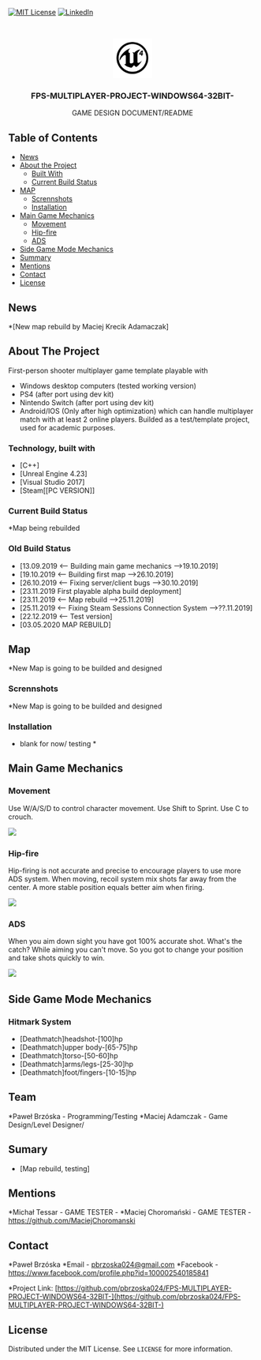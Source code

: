 
[![MIT License][license-shield]][license-url]
[![LinkedIn][linkedin-shield]][linkedin-url]



<!-- PROJECT LOGO -->
<p align="center">
 
<br />
<p align="center">
  <a href="https://github.com/pbrzoska024/FPS-MULTIPLAYER-PROJECT-WINDOWS64-32BIT-">
  </a>
  <img src="images/logo.png" alt="Logo" width="80" height="80">
  <h3 align="center">FPS-MULTIPLAYER-PROJECT-WINDOWS64-32BIT-</h3>

  <p align="center">
  GAME DESIGN DOCUMENT/README
   



<!-- TABLE OF CONTENTS -->
## Table of Contents
* [News](#news)
* [About the Project](#about-the-project)
  * [Built With](#built-with)
  * [Current Build Status](#current-build-status)
* [MAP](#map)
  * [Scrennshots](#Scrennshots)
  * [Installation](#installation)
* [Main Game Mechanics](#main-game-mechanics)
  * [Movement](#Movement)
  * [Hip-fire](#hip-fire)
  * [ADS](#ADS)
* [Side Game Mode Mechanics](#Side-Game-Mode-Mechanics)
* [Summary](#summary)
* [Mentions](#mentions)
* [Contact](#contact)
* [License](#license)

## News
*[New map rebuild by Maciej Krecik Adamaczak]


<!-- ABOUT THE PROJECT -->
## About The Project

First-person shooter multiplayer game template playable with
- Windows desktop computers (tested working version)
- PS4 (after port using dev kit)
- Nintendo Switch (after port using dev kit)
- Android/IOS (Only after high optimization)
which can handle multiplayer match with at least 2 online players.
Builded as a test/template project, used for academic purposes.



### Technology, built with

* [C++]
* [Unreal Engine 4.23]
* [Visual Studio 2017]
* [Steam[[PC VERSION]]


### Current Build Status
*Map being rebuilded
### Old Build Status
* [13.09.2019 <-- Building main game mechanics    -->19.10.2019]
* [19.10.2019 <-- Building first map   -->26.10.2019]
* [26.10.2019 <-- Fixing server/client bugs   -->30.10.2019]
* [23.11.2019 First playable alpha build deployment]
* [23.11.2019 <-- Map rebuild   -->25.11.2019]
* [25.11.2019 <-- Fixing Steam Sessions Connection System -->??.11.2019]
* [22.12.2019 <-- Test version]
* [03.05.2020 MAP REBUILD]


<!-- GETTING STARTED -->
## Map

*New Map is going to be builded and designed


### Scrennshots

*New Map is going to be builded and designed

### Installation
 
* blank for now/ testing *



<!-- USAGE EXAMPLES -->
## Main Game Mechanics



### Movement
Use W/A/S/D to control character movement.
Use Shift to Sprint.
Use C to crouch.


![](images/GAME2.gif)


### Hip-fire
Hip-firing is not accurate and precise to encourage players to use more ADS system.
When moving, recoil system mix shots far away from the center.
A more stable position equals better aim when firing.


![](images/GAME3.gif)


### ADS
When you aim down sight you have got 100% accurate shot.
What's the catch?
While aiming you can't move.
So you got to change your position and take shots quickly to win.


![](images/GAME4.gif)





<!-- ROADMAP -->
## Side Game Mode Mechanics



### Hitmark System
* [Deathmatch]headshot-[100]hp
* [Deathmatch]upper body-[65-75]hp
* [Deathmatch]torso-[50-60]hp
* [Deathmatch]arms/legs-[25-30]hp
* [Deathmatch]foot/fingers-[10-15]hp

## Team
*Paweł Brzóska - Programming/Testing
*Maciej Adamczak - Game Design/Level Designer/

<!-- Summary -->
## Sumary

* [Map rebuild, testing]

## Mentions
*Michał Tessar - GAME TESTER -
*Maciej Choromański - GAME TESTER - https://github.com/MaciejChoromanski


## Contact

*Paweł Brzóska
*Email - pbrzoska024@gmail.com
*Facebook - https://www.facebook.com/profile.php?id=100002540185841

*Project Link: [https://github.com/pbrzoska024/FPS-MULTIPLAYER-PROJECT-WINDOWS64-32BIT-](https://github.com/pbrzoska024/FPS-MULTIPLAYER-PROJECT-WINDOWS64-32BIT-)




<!-- LICENSE -->
## License

Distributed under the MIT License. See `LICENSE` for more information.





<!-- MARKDOWN LINKS & IMAGES -->
<!-- https://www.markdownguide.org/basic-syntax/#reference-style-links -->
[issues-url]: https://github.com/othneildrew/Best-README-Template/issues
[license-shield]: https://img.shields.io/github/license/othneildrew/Best-README-Template.svg?style=flat-square
[license-url]: https://github.com/othneildrew/Best-README-Template/blob/master/LICENSE.txt
[linkedin-shield]: https://img.shields.io/badge/-LinkedIn-black.svg?style=flat-square&logo=linkedin&colorB=555
[linkedin-url]: https://www.linkedin.com/in/paweł-brzóska-522634179/
[product-screenshot]: images/screenshot.png
